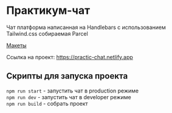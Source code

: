 # Практикум-чат

Чат платформа написанная на Handlebars с использованием Tailwind.css собираемая Parcel

[Макеты](https://www.figma.com/file/S8KNwDfcJBmq3RlM94xXlv/Chat?node-id=0%3A1&t=gifDrd1TkVkcTDuj-1)

Ссылка на проект: https://practic-chat.netlify.app

## Скрипты для запуска проекта

`npm run start` - запустить чат в production режиме  
`npm run dev` - запустить чат в developer режиме  
`npm run build` - собрать проект  

